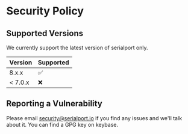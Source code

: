 # Security Policy

## Supported Versions

We currently support the latest version of serialport only.

| Version | Supported          |
| ------- | ------------------ |
| 8.x.x   | :white_check_mark: |
| < 7.0.x | :x:                |

## Reporting a Vulnerability

Please email security@serialport.io if you find any issues and we'll talk about it. You can find a GPG key on keybase.

